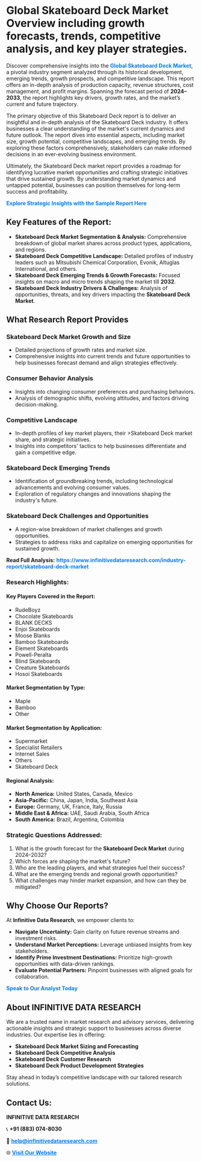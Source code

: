 <h1>Global Skateboard Deck Market Overview including growth forecasts, trends, competitive analysis, and key player strategies.</h1>
<p>
Discover comprehensive insights into the 
<a href="https://www.infinitivedataresearch.com/industry-report/skateboard-deck-market" rel="dofollow" style="color: #007BFF; text-decoration: none;"><strong>Global Skateboard Deck Market</strong></a>, a pivotal industry segment analyzed through its historical development, emerging trends, growth prospects, and competitive landscape. This report offers an in-depth analysis of production capacity, revenue structures, cost management, and profit margins. Spanning the forecast period of <strong>2024–2033</strong>, the report highlights key drivers, growth rates, and the market’s current and future trajectory.
</p>
<p>
The primary objective of this Skateboard Deck report is to deliver an insightful and in-depth analysis of the Skateboard Deck industry. It offers businesses a clear understanding of the market's current dynamics and future outlook. The report dives into essential aspects, including market size, growth potential, competitive landscapes, and emerging trends. By exploring these factors comprehensively, stakeholders can make informed decisions in an ever-evolving business environment.
</p>
<p>
Ultimately, the Skateboard Deck market report provides a roadmap for identifying lucrative market opportunities and crafting strategic initiatives that drive sustained growth. By understanding market dynamics and untapped potential, businesses can position themselves for long-term success and profitability.
</p>
<p>
<a href="https://www.infinitivedataresearch.com/request-sample/reportId=102264" style="color: #007BFF; text-decoration: none;"><strong>Explore Strategic Insights with the Sample Report Here</strong></a>
</p>

<h2>Key Features of the Report:</h2>
<ul>
<li><strong>Skateboard Deck Market Segmentation & Analysis:</strong> Comprehensive breakdown of global market shares across product types, applications, and regions.</li>
<li><strong>Skateboard Deck Competitive Landscape:</strong> Detailed profiles of industry leaders such as Mitsubishi Chemical Corporation, Evonik, Altuglas International, and others.</li>
<li><strong>Skateboard Deck Emerging Trends & Growth Forecasts:</strong> Focused insights on macro and micro trends shaping the market till <strong>2032</strong>.</li>
<li><strong>Skateboard Deck Industry Drivers & Challenges:</strong> Analysis of opportunities, threats, and key drivers impacting the <strong>Skateboard Deck Market</strong>.</li>
</ul>

<h2>What Research Report Provides</h2>
<h3>Skateboard Deck Market Growth and Size</h3>
<ul>
<li>Detailed projections of growth rates and market size.</li>
<li>Comprehensive insights into current trends and future opportunities to help businesses forecast demand and align strategies effectively.</li>
</ul>

<h3>Consumer Behavior Analysis</h3>
<ul>
<li>Insights into changing consumer preferences and purchasing behaviors.</li>
<li>Analysis of demographic shifts, evolving attitudes, and factors driving decision-making.</li>
</ul>

<h3>Competitive Landscape</h3>
<ul>
<li>In-depth profiles of key market players, their >Skateboard Deck market share, and strategic initiatives.</li>
<li>Insights into competitors' tactics to help businesses differentiate and gain a competitive edge.</li>
</ul>

<h3>Skateboard Deck Emerging Trends</h3>
<ul>
<li>Identification of groundbreaking trends, including technological advancements and evolving consumer values.</li>
<li>Exploration of regulatory changes and innovations shaping the industry's future.</li>
</ul>

<h3>Skateboard Deck Challenges and Opportunities</h3>
<ul>
<li>A region-wise breakdown of market challenges and growth opportunities.</li>
<li>Strategies to address risks and capitalize on emerging opportunities for sustained growth.</li>
</ul>
<p><strong>Read Full Analysis:</strong> <a href="https://www.infinitivedataresearch.com/industry-report/skateboard-deck-market" rel="dofollow" style="color: #007BFF; text-decoration: none;"><strong>https://www.infinitivedataresearch.com/industry-report/skateboard-deck-market</strong></a></p>
<h3>Research Highlights:</h3>
<h4>Key Players Covered in the Report:</h4>
<ul><li>RudeBoyz</li><li>Chocolate Skateboards</li><li>BLANK DECKS</li><li>Enjoi Skateboards</li><li>Moose Blanks</li><li>Bamboo Skateboards</li><li>Element Skateboards</li><li>Powell-Peralta</li><li>Blind Skateboards</li><li>Creature Skateboards</li><li>Hosoi Skateboards</li></ul>
<h4>Market Segmentation by Type:</h4>
<ul><li>Maple</li><li>Bamboo</li><li>Other</li></ul>
<h4>Market Segmentation by Application:</h4>
<ul><li>Supermarket</li><li>Specialist Retailers</li><li>Internet Sales</li><li>Others</li><li>Skateboard Deck</li></ul>

<h4>Regional Analysis:</h4>
<ul>
<li><strong>North America:</strong> United States, Canada, Mexico</li>
<li><strong>Asia-Pacific:</strong> China, Japan, India, Southeast Asia</li>
<li><strong>Europe:</strong> Germany, UK, France, Italy, Russia</li>
<li><strong>Middle East & Africa:</strong> UAE, Saudi Arabia, South Africa</li>
<li><strong>South America:</strong> Brazil, Argentina, Colombia</li>
</ul>

<h3>Strategic Questions Addressed:</h3>
<ol>
<li>What is the growth forecast for the <strong>Skateboard Deck Market</strong> during 2024–2032?</li>
<li>Which forces are shaping the market's future?</li>
<li>Who are the leading players, and what strategies fuel their success?</li>
<li>What are the emerging trends and regional growth opportunities?</li>
<li>What challenges may hinder market expansion, and how can they be mitigated?</li>
</ol>

<h2>Why Choose Our Reports?</h2>
<p>At <strong>Infinitive Data Research</strong>, we empower clients to:</p>
<ul>
<li><strong>Navigate Uncertainty:</strong> Gain clarity on future revenue streams and investment risks.</li>
<li><strong>Understand Market Perceptions:</strong> Leverage unbiased insights from key stakeholders.</li>
<li><strong>Identify Prime Investment Destinations:</strong> Prioritize high-growth opportunities with data-driven rankings.</li>
<li><strong>Evaluate Potential Partners:</strong> Pinpoint businesses with aligned goals for collaboration.</li>
</ul>
<p><a href="https://www.infinitivedataresearch.com/industry-report/skateboard-deck-market" rel="dofollow" style="color: #007BFF; text-decoration: none;"><strong>Speak to Our Analyst Today</strong></a></p>

<h2>About INFINITIVE DATA RESEARCH</h2>
<p>We are a trusted name in market research and advisory services, delivering actionable insights and strategic support to businesses across diverse industries. Our expertise lies in offering:</p>
<ul>
<li><strong>Skateboard Deck Market Sizing and Forecasting</strong></li>
<li><strong>Skateboard Deck Competitive Analysis</strong></li>
<li><strong>Skateboard Deck Customer Research</strong></li>
<li><strong>Skateboard Deck Product Development Strategies</strong></li>
</ul>
<p>Stay ahead in today’s competitive landscape with our tailored research solutions.</p>

<h2>Contact Us:</h2>
<p><strong>INFINITIVE DATA RESEARCH</strong></p>
<p>📞 <strong>+91 (883) 074-8030</strong></p>
<p>📧 <strong><a href="mailto:help@infinitivedataresearch.com" style="color: #007BFF;">help@infinitivedataresearch.com</a></strong></p>
<p>🌐 <strong><a href="https://www.infinitivedataresearch.com" rel="dofollow" style="color: #007BFF;">Visit Our Website</a></strong></p>